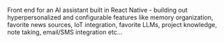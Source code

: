 Front end for an AI assistant built in React Native - building out hyperpersonalized and configurable features like memory organization, favorite news sources, IoT integration, favorite LLMs, project knowledge, note taking, email/SMS integration etc...
